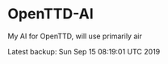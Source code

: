# OpenTTD-AI
My AI for OpenTTD, will use primarily air

Latest backup: Sun Sep 15 08:19:01 UTC 2019
